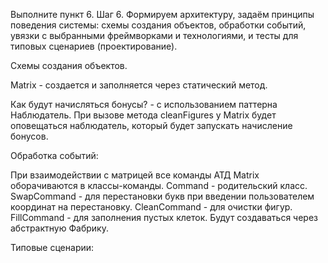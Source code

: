 Выполните пункт 6.
Шаг 6. Формируем архитектуру, задаём принципы поведения системы: схемы создания объектов, обработки событий, увязки
с выбранными фреймворками и технологиями, и тесты для типовых сценариев (проектирование).


Схемы создания объектов. 

Matrix - создается и заполняется через статический метод. 

Как будут начисляться бонусы? - с использованием паттерна Наблюдатель. 
При вызове метода cleanFigures у Matrix будет оповещаться наблюдатель, который будет запускать начисление бонусов. 

Обработка событий:

При взаимодействии с матрицей все команды АТД Matrix оборачиваются в классы-команды. 
Command - родительский класс.
SwapCommand - для перестановки букв при введении пользователем координат на перестановку. 
CleanCommand - для очистки фигур.
FillCommand - для заполнения пустых клеток. 
Будут создаваться через абстрактную Фабрику.

Типовые сценарии:
